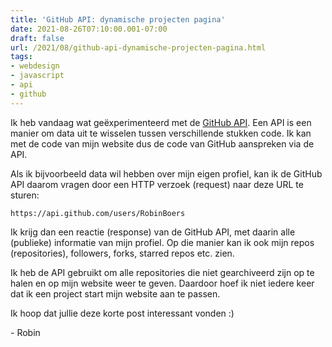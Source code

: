 ```yaml
---
title: 'GitHub API: dynamische projecten pagina'
date: 2021-08-26T07:10:00.001-07:00
draft: false
url: /2021/08/github-api-dynamische-projecten-pagina.html
tags: 
- webdesign
- javascript
- api
- github
---
```


Ik heb vandaag wat geëxperimenteerd met de [GitHub API](https://docs.github.com/en/rest). Een API is een manier om data uit te wisselen tussen verschillende stukken code. Ik kan met de code van mijn website dus de code van GitHub aanspreken via de API.

Als ik bijvoorbeeld data wil hebben over mijn eigen profiel, kan ik de GitHub API daarom vragen door een HTTP verzoek (request) naar deze URL te sturen:

```
https://api.github.com/users/RobinBoers
```

Ik krijg dan een reactie (response) van de GitHub API, met daarin alle (publieke) informatie van mijn profiel. Op die manier kan ik ook mijn repos (repositories), followers, forks, starred repos etc. zien.

Ik heb de API gebruikt om alle repositories die niet gearchiveerd zijn op te halen en op mijn website weer te geven. Daardoor hoef ik niet iedere keer dat ik een project start mijn website aan te passen.

Ik hoop dat jullie deze korte post interessant vonden :)

\- Robin